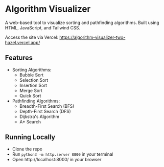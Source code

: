 # Algorithm Visualizer

A web-based tool to visualize sorting and pathfinding algorithms. Built using HTML, JavaScript, and Tailwind CSS.

Access the site via Vercel: https://algorithm-visualizer-two-hazel.vercel.app/

## Features

- Sorting Algorithms:
  - Bubble Sort
  - Selection Sort
  - Insertion Sort
  - Merge Sort
  - Quick Sort
- Pathfinding Algorithms:
  - Breadth-First Search (BFS)
  - Depth-First Search (DFS)
  - Dijkstra's Algorithm
  - A* Search

## Running Locally

- Clone the repo
- Run  `python3 -m http.server 8000` in your terminal
- Open http://localhost:8000/ in your browser